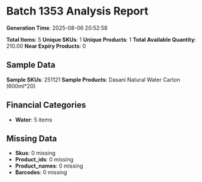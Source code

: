 # Batch 1353 Analysis Report

**Generation Time**: 2025-08-06 20:52:58

**Total Items**: 5
**Unique SKUs**: 1
**Unique Products**: 1
**Total Available Quantity**: 210.00
**Near Expiry Products**: 0

## Sample Data
**Sample SKUs**: 251121
**Sample Products**: Dasani Natural Water Carton (600ml*20)

## Financial Categories
- **Water**: 5 items

## Missing Data
- **Skus**: 0 missing
- **Product_ids**: 0 missing
- **Product_names**: 0 missing
- **Barcodes**: 0 missing

